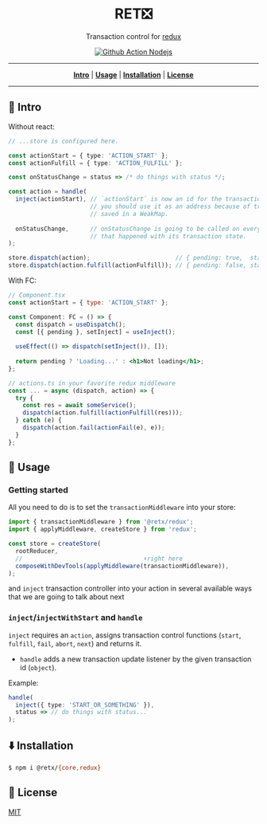 <h1 align="center">RET❎</h1>
<p align="center">Transaction control for <a href="https://github.com/reduxjs/redux">redux</a></p>

<p align="center">
  <a href="https://github.com/suratu-io/retx/actions?workflow=Node+CI">
    <img
      src="https://github.com/suratu-io/retx/workflows/Node%20CI/badge.svg"
      alt="Github Action Nodejs"
    >
  </a>
</p>

---

<p align="center">
    <strong><a href="#intro">Intro</a></strong>
    |
    <strong><a href="#usage">Usage</a></strong>
    |
    <strong><a href="#installation">Installation</a></strong>
    |
    <strong><a href="#license">License</a></strong>
</p>

---

<h2 id="intro">👋 Intro</h2>

Without react:
```typescript
// ...store is configured here.

const actionStart = { type: 'ACTION_START' };
const actionFulfill = { type: 'ACTION_FULFILL' };

const onStatusChange = status => /* do things with status */;

const action = handle(
  inject(actionStart), // `actionStart` is now an id for the transaction status.
                       // you should use it as an address because of transactions
                       // saved in a WeakMap.
  
  onStatusChange,      // onStatusChange is going to be called on every update
                       // that happened with its transaction state.
);

store.dispatch(action);                        // { pending: true,  state: "pending"   ... }
store.dispatch(action.fulfill(actionFulfill)); // { pending: false, state: "fulfilled" ... }
```

With FC:
```jsx
// Component.tsx
const actionStart = { type: 'ACTION_START' };

const Component: FC = () => {
  const dispatch = useDispatch();
  const [{ pending }, setInject] = useInject();
  
  useEffect(() => dispatch(setInject()), []);
  
  return pending ? 'Loading...' : <h1>Not loading</h1>;
};

// actions.ts in your favorite redux middleware
const ... = async (dispatch, action) => {
  try {
    const res = await someService();
    dispatch(action.fulfill(actionFulfill(res)));
  } catch (e) {
    dispatch(action.fail(actionFail(e), e));
  }
};
```


<h2 id="usage">🔧 Usage</h2>

### Getting started
All you need to do is to set the `transactionMiddleware` into your store:
```typescript
import { transactionMiddleware } from '@retx/redux';
import { applyMiddleware, createStore } from 'redux';

const store = createStore(
  rootReducer,
  //                                  ⬇️right here
  composeWithDevTools(applyMiddleware(transactionMiddleware)),
);
```
and `inject` transaction controller into your action in several available ways
that we are going to talk about next

### `inject`/`injectWithStart` and `handle`
`inject` requires an `action`, assigns transaction control functions
(`start`, `fulfill`, `fail`, `abort`, `next`) and returns it.
+ `handle` adds a new transaction update listener by the given transaction id (`object`).

Example:
```typescript
handle(
  inject({ type: 'START_OR_SOMETHING' }),
  status => // do things with status...
);
```


<h2 id="installation">⬇️ Installation</h2>

```bash
$ npm i @retx/{core,redux}
```


<h2 id="license">🔖 License</h2>

[MIT](LICENSE)
